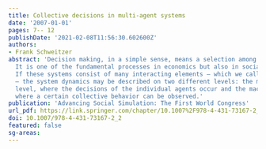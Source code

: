 ```yaml
---
title: Collective decisions in multi-agent systems
date: '2007-01-01'
pages: 7-- 12
publishDate: '2021-02-08T11:56:30.602600Z'
authors:
- Frank Schweitzer
abstract: 'Decision making, in a simple sense, means a selection among alternatives.
  It is one of the fundamental processes in economics but also in social systems.
  If these systems consist of many interacting elements — which we call agents here
  — the system dynamics may be described on two different levels: the microscopic
  level, where the decisions of the individual agents occur and the macroscopic level
  where a certain collective behavior can be observed.'
publication: 'Advancing Social Simulation: The First World Congress'
url_pdf: https://link.springer.com/chapter/10.1007%2F978-4-431-73167-2_2
doi: 10.1007/978-4-431-73167-2_2
featured: false
sg-areas:
---
```

